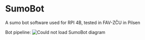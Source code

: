 # SumoBot
A sumo bot software used for RPI 4B, tested  in FAV-ZČU in Pilsen

Bot pipeline:
![Could not load  SumoBot diagram](https://github.com/UCC-p/SumoBot/blob/doc/SumoBot.bmp)
